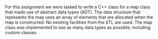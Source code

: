 For this assignment we were tasked to write a C++ class for a map class that made use of abstract data types (ADT). 
The data structure that represents the map uses an array of elements that are allocated when the map is constructed. 
No existing facilities from the STL are used.
The map class was implemented to use as many data types as possible, including custom classes.
